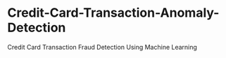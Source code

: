 # Credit-Card-Transaction-Anomaly-Detection
Credit Card Transaction Fraud Detection Using Machine Learning 
